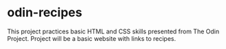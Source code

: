 # odin-recipes
This project practices basic HTML and CSS skills presented from The Odin Project. Project will be a basic website with links to recipes.